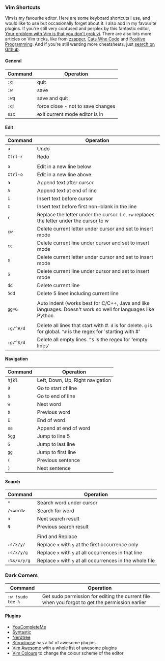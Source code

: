 ### Vim Shortcuts 
Vim is my favourite editor. Here are some keyboard shortcuts I use, and would like to use but occasionally forget about it. I also add in my favourite plugins. If you're still very confused and perplex by this fantastic editor, [Your problem with Vim is that you don't grok vi](https://gist.github.com/nifl/1178878). There are also lots more articles on Vim tricks, like from [zzapper](http://zzapper.co.uk/vimtips.html), [Cats Who Code](http://zzapper.co.uk/vimtips.html) and [Positive Programming](https://takac.github.io/assets/grammar-slide.html). And if you're still wanting more cheatsheets, just [search on Github](https://github.com/search?utf8=✓&q=vim+cheatsheets).

#### General
Command | Operation  
--- | --- 
`:q`    | quit
`:w`    | save
`:wq`   | save and quit
`:q!`   | force close - not to save changes 
`esc`   | exit current mode editor is in

#### Edit
Command | Operation  
--- | --- 
`u`         | Undo
`Ctrl-r`    | Redo
            |
`o`         | Edit in a new line below
`Ctrl-o`    | Edit in a new line above
`a`         | Append text after cursor
`A`         | Append text at end of line
`i`         | Insert text before cursor
`I`         | Insert text before first non-blank in the line
`r`         | Replace the letter under the cursor. I.e. `rw` replaces the letter under the cursor to w
`cw`        | Delete current letter under cursor and set to insert mode
`cc`        | Delete current line under cursor and set to insert mode
`s`         | Delete current letter under cursor and set to insert mode
`S`         | Delete current line under cursor and set to insert mode
`dd`        | Delete current line 
`5dd`       | Delete 5 lines including current line 
            |
`gg=G`      | Auto indent (works best for C/C++, Java and like languages. Doesn't work so well for languages like Python.
            |
`:g/^#/d`   | Delete all lines that start with #. `d` is for delete. `g` is for global. `^#` is the regex for 'starting with #'
`:g/^$/d`   | Delete all empty lines. `^$` is the regex for 'empty lines'

#### Navigation
Command | Operation  
--- | ---             
`hjkl`      | Left, Down, Up, Right navigation
`0`         | Go to start of line
`$`         | Go to end of line 
`w`         | Next word
`b`         | Previous word
`E`         | End of word
`ea`        | Append at end of word 
`5gg`       | Jump to line 5
`G`         | Jump to last line 
`gg`        | Jump to first line 
`(`         | Previous sentence 
`)`         | Next sentence 

#### Search
Command | Operation  
--- | ---             
`*`           | Search word under cursor
`/<word>`     | Search for word
`n`           | Next search result
`N`           | Previous search result
              | 
              | Find and Replace 
`:s/x/y/`     | Replace `x` with `y` at the first occurrence only
`:s/x/y/g`    | Replace `x` with `y` at all occurrences in that line 
`:%s/x/y/g`   | Replace `x` with `y` at all occurrences in the whole file 

### Dark Corners 
Command | Operation
--- | ---
`:w !sudo tee %` | Get sudo permission for editing the current file when you forgot to get the permission earlier

#### Plugins
* [YouCompleteMe](https://github.com/Valloric/YouCompleteMe)
* [Syntastic](https://github.com/scrooloose/syntastic)
* [Nerdtree](https://github.com/scrooloose/nerdtree)
* [Scrooloose](https://github.com/scrooloose) has a lot of awesome plugins
* [Vim Awesome](http://vimawesome.com) with a whole list of awesome plugins
* [Vim Colours](http://vimcolors.com) to change the colour scheme of the editor
